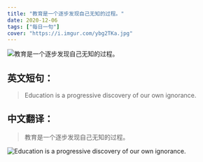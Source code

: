 ```yaml
---
title: "教育是一个逐步发现自己无知的过程。"
date: 2020-12-06
tags: ["每日一句"]
cover: "https://i.imgur.com/ybg2TKa.jpg"
---
```


![教育是一个逐步发现自己无知的过程。](https://i.imgur.com/KmDd4bw.jpg)

## 英文短句：
> Education is a progressive discovery of our own ignorance.

<!--more-->

## 中文翻译：
> 教育是一个逐步发现自己无知的过程。

![Education is a progressive discovery of our own ignorance.](https://i.imgur.com/MA8f2XR.jpg)

